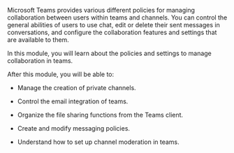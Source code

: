 Microsoft Teams provides various different policies for managing collaboration between users within teams and channels. You can control the general abilities of users to use chat, edit or delete their sent messages in conversations, and configure the collaboration features and settings that are available to them. 

In this module, you will learn about the policies and settings to manage collaboration in teams.

After this module, you will be able to:

- Manage the creation of private channels. 

- Control the email integration of teams.

- Organize the file sharing functions from the Teams client.

- Create and modify messaging policies.

- Understand how to set up channel moderation in teams.

